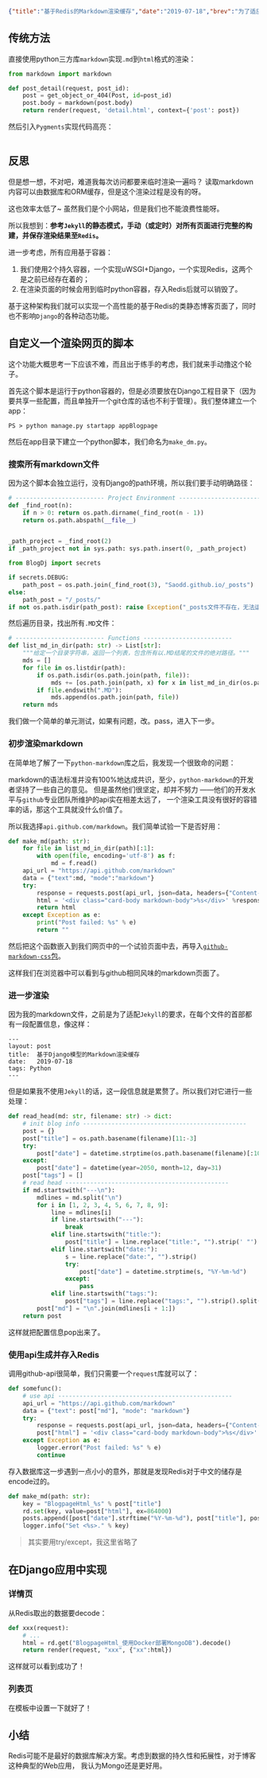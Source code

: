 ```json lw-blog-meta
{"title":"基于Redis的Markdown渲染缓存","date":"2019-07-18","brev":"为了适应国内的形势，我得把博客在我的个人网站(www.lewinblog.com)上也实现一份。","tags":["Python"],"path":"blog/2019/190718-基于Redis的Markdown渲染缓存.md"}
```



## 传统方法

直接使用python三方库`markdown`实现`.md`到`html`格式的渲染：

```python
from markdown import markdown

def post_detail(request, post_id):
    post = get_object_or_404(Post, id=post_id)
    post.body = markdown(post.body)
    return render(request, 'detail.html', context={'post': post})
```

然后引入`Pygments`实现代码高亮：

```shell

```

## 反思

但是想一想，不对吧，难道我每次访问都要来临时渲染一遍吗？
读取markdown内容可以由数据库和ORM缓存，但是这个渲染过程是没有的呀。

这也效率太低了~ 虽然我们是个小网站，但是我们也不能浪费性能呀。

所以我想到：**参考`Jekyll`的静态模式，手动（或定时）对所有页面进行完整的构建，并保存渲染结果至`Redis`。**

进一步考虑，所有应用基于容器：

1. 我们使用2个持久容器，一个实现uWSGI+Django，一个实现Redis，这两个是之前已经存在着的；
2. 在渲染页面的时候会用到临时python容器，存入Redis后就可以销毁了。

基于这种架构我们就可以实现一个高性能的基于Redis的类静态博客页面了，同时也不影响`Django`的各种动态功能。

## 自定义一个渲染网页的脚本

这个功能大概思考一下应该不难，而且出于练手的考虑，我们就来手动撸这个轮子。

首先这个脚本是运行于python容器的，但是必须要放在Django工程目录下（因为要共享一些配置，而且单独开一个git仓库的话也不利于管理）。我们整体建立一个app：

```shell
PS > python manage.py startapp appBlogpage
```

然后在app目录下建立一个python脚本，我们命名为`make_dm.py`。

### 搜索所有markdown文件

因为这个脚本会独立运行，没有Django的path环境，所以我们要手动明确路径：

```python
# ------------------------- Project Environment -------------------------
def _find_root(n):
    if n > 0: return os.path.dirname(_find_root(n - 1))
    return os.path.abspath(__file__)


_path_project = _find_root(2)
if _path_project not in sys.path: sys.path.insert(0, _path_project)

from BlogDj import secrets

if secrets.DEBUG:
    path_post = os.path.join(_find_root(3), "Saodd.github.io/_posts")
else:
    path_post = "/_posts/"
if not os.path.isdir(path_post): raise Exception("_posts文件不存在，无法运行，退出！")
```

然后遍历目录，找出所有`.MD`文件：

```python
# ------------------------- Functions -------------------------
def list_md_in_dir(path: str) -> List[str]:
    """给定一个目录字符串，返回一个列表，包含所有以.MD结尾的文件的绝对路径。"""
    mds = []
    for file in os.listdir(path):
        if os.path.isdir(os.path.join(path, file)):
            mds += [os.path.join(path, x) for x in list_md_in_dir(os.path.join(path, file))]
        if file.endswith(".MD"):
            mds.append(os.path.join(path, file))
    return mds
```

我们做一个简单的单元测试，如果有问题，改。pass，进入下一步。

### 初步渲染markdown

在简单地了解了一下`python-markdown`库之后，我发现一个很致命的问题：

markdown的语法标准并没有100%地达成共识，至少，`python-markdown`的开发者坚持了一些自己的意见。
但是虽然他们很坚定，却并不努力
——他们的开发水平与`github`专业团队所维护的api实在相差太远了，
一个渲染工具没有很好的容错率的话，那这个工具就没什么价值了。

所以我选择`api.github.com/markdown`。我们简单试验一下是否好用：

```python
def make_md(path: str):
    for file in list_md_in_dir(path)[:1]:
        with open(file, encoding='utf-8') as f:
            md = f.read()
    api_url = "https://api.github.com/markdown"
    data = {"text":md, "mode":"markdown"}
    try:
        response = requests.post(api_url, json=data, headers={"Content-Type": "text/plain"})
        html = '<div class="card-body markdown-body">%s</div>' %response.text
        return html
    except Exception as e:
        print("Post failed: %s" % e)
        return ""
```

然后把这个函数嵌入到我们网页中的一个试验页面中去，再导入[`github-markdown-css`包](https://github.com/sindresorhus/github-markdown-css)。

这样我们在浏览器中可以看到与github相同风味的markdown页面了。

### 进一步渲染

因为我的markdown文件，之前是为了适配`Jekyll`的要求，在每个文件的首部都有一段配置信息，像这样：

```text
---
layout: post
title:  基于Django模型的Markdown渲染缓存
date:   2019-07-18
tags: Python
---
```

但是如果我不使用`Jekyll`的话，这一段信息就是累赘了。所以我们对它进行一些处理：

```python
def read_head(md: str, filename: str) -> dict:
    # init blog info ----------------------------------------------
    post = {}
    post["title"] = os.path.basename(filename)[11:-3]
    try:
        post["date"] = datetime.strptime(os.path.basename(filename)[:10], "%Y-%m-%d")
    except:
        post["date"] = datetime(year=2050, month=12, day=31)
    post["tags"] = []
    # read head ----------------------------------------------
    if md.startswith("---\n"):
        mdlines = md.split("\n")
        for i in [1, 2, 3, 4, 5, 6, 7, 8, 9]:
            line = mdlines[i]
            if line.startswith("---"):
                break
            elif line.startswith("title:"):
                post["title"] = line.replace("title:", "").strip(' "')
            elif line.startswith("date:"):
                s = line.replace("date:", "").strip()
                try:
                    post["date"] = datetime.strptime(s, "%Y-%m-%d")
                except:
                    pass
            elif line.startswith("tags:"):
                post["tags"] = line.replace("tags:", "").strip().split()
        post["md"] = "\n".join(mdlines[i + 1:])
    return post
```

这样就把配置信息pop出来了。

### 使用api生成并存入Redis

调用github-api很简单，我们只需要一个`request`库就可以了：

```python
def somefunc():
    # use api -------------------------------------------------
    api_url = "https://api.github.com/markdown"
    data = {"text": post["md"], "mode": "markdown"}
    try:
        response = requests.post(api_url, json=data, headers={"Content-Type": "text/plain"})
        post["html"] = '<div class="card-body markdown-body">%s</div>' % response.text
    except Exception as e:
        logger.error("Post failed: %s" % e)
        continue
```

存入数据库这一步遇到一点小小的意外，那就是发现Redis对于中文的储存是encode过的。

```python
def make_md(path: str):
    key = "BlogpageHtml_%s" % post["title"]
    rd.set(key, value=post["html"], ex=864000)
    posts.append([post["date"].strftime("%Y-%m-%d"), post["title"], post["tags"]])
    logger.info("Set <%s>." % key)
```

> 其实要用try/except，我这里省略了

## 在Django应用中实现

### 详情页

从Redis取出的数据要decode：

```python
def xxx(request):
    # ...
    html = rd.get("BlogpageHtml_使用Docker部署MongoDB").decode()
    return render(request, "xxx", {"xx":html})
```

这样就可以看到成功了！

### 列表页

在模板中设置一下就好了！


## 小结

Redis可能不是最好的数据库解决方案。考虑到数据的持久性和拓展性，对于博客这种典型的Web应用，
我认为Mongo还是更好用。